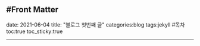 ## #Front Matter

date: 2021-06-04
title: "블로그 첫번째 글"
categories:blog
tags:jekyll #목차
toc:true
toc_sticky:true

---
